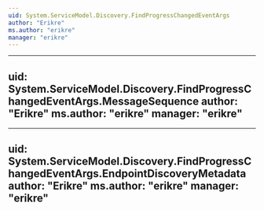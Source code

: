 ```yaml
---
uid: System.ServiceModel.Discovery.FindProgressChangedEventArgs
author: "Erikre"
ms.author: "erikre"
manager: "erikre"
---
```


---
uid: System.ServiceModel.Discovery.FindProgressChangedEventArgs.MessageSequence
author: "Erikre"
ms.author: "erikre"
manager: "erikre"
---

---
uid: System.ServiceModel.Discovery.FindProgressChangedEventArgs.EndpointDiscoveryMetadata
author: "Erikre"
ms.author: "erikre"
manager: "erikre"
---
